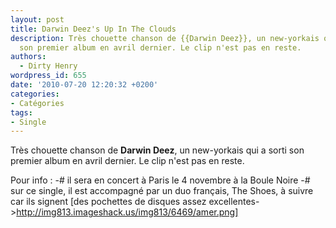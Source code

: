 ```yaml
---
layout: post
title: Darwin Deez's Up In The Clouds
description: Très chouette chanson de {{Darwin Deez}}, un new-yorkais qui a sorti
  son premier album en avril dernier. Le clip n'est pas en reste.
authors:
  - Dirty Henry
wordpress_id: 655
date: '2010-07-20 12:20:32 +0200'
categories:
- Catégories
tags:
- Single
---
```

Très chouette chanson de __Darwin Deez__, un new-yorkais qui a sorti son premier album en avril dernier. Le clip n'est pas en reste.

Pour info :
-# il sera en concert à Paris le 4 novembre à la Boule Noire
-# sur ce single, il est accompagné par un duo français, The Shoes, à suivre car ils signent [des pochettes de disques assez excellentes->http://img813.imageshack.us/img813/6469/amer.png]

<object width="500" height="281"><param name="allowfullscreen" value="true" /><param name="allowscriptaccess" value="always" /><param name="movie" value="http://vimeo.com/moogaloop.swf?clip_id=12667669&amp;server=vimeo.com&amp;show_title=1&amp;show_byline=0&amp;show_portrait=0&amp;color=ff0179&amp;fullscreen=1" /><embed src="http://vimeo.com/moogaloop.swf?clip_id=12667669&amp;server=vimeo.com&amp;show_title=1&amp;show_byline=0&amp;show_portrait=0&amp;color=ff0179&amp;fullscreen=1" type="application/x-shockwave-flash" allowfullscreen="true" allowscriptaccess="always" width="500" height="281"></embed></object>
